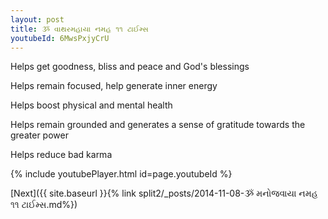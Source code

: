 ```yaml
---
layout: post
title: ૐ વાથરમહાયા નમહ ૧૧ ટાઈમ્સ
youtubeId: 6MwsPxjyCrU
---
```

 
 
Helps get goodness, bliss and peace and God's blessings
 
Helps remain focused, help generate inner energy 
 
Helps boost physical and mental health 
 
Helps remain grounded and generates a sense of gratitude towards the greater power 
 
Helps reduce bad karma
 
 
 
 


{% include youtubePlayer.html id=page.youtubeId %}
 
[Next]({{ site.baseurl }}{% link  split2/_posts/2014-11-08-ૐ મનોજવાયા નમહ ૧૧ ટાઈમ્સ.md%})
 
